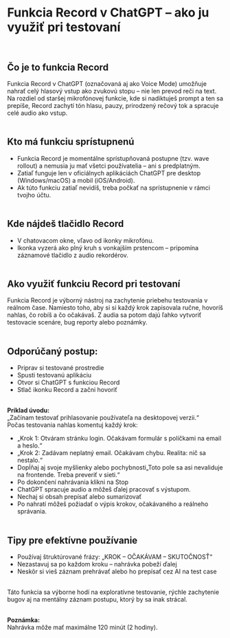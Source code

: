 # Funkcia Record v ChatGPT – ako ju využiť pri testovaní<br><br>

## Čo je to funkcia Record<br>
Funkcia Record v ChatGPT (označovaná aj ako Voice Mode) umožňuje nahrať celý hlasový vstup ako zvukovú stopu – nie len prevod reči na text. Na rozdiel od staršej mikrofónovej funkcie, kde si nadiktuješ prompt a ten sa prepíše, Record zachytí tón hlasu, pauzy, prirodzený rečový tok a spracuje celé audio ako vstup.<br><br>

## Kto má funkciu sprístupnenú<br>
- Funkcia Record je momentálne sprístupňovaná postupne (tzv. wave rollout) a nemusia ju mať všetci používatelia – ani s predplatným.<br>
- Zatiaľ funguje len v oficiálnych aplikáciách ChatGPT pre desktop (Windows/macOS) a mobil (iOS/Android).<br>
- Ak túto funkciu zatiaľ nevidíš, treba počkať na sprístupnenie v rámci tvojho účtu.<br><br>

## Kde nájdeš tlačidlo Record<br>
- V chatovacom okne, vľavo od ikonky mikrofónu.<br>
- Ikonka vyzerá ako plný kruh s vonkajším prstencom – pripomína záznamové tlačidlo z audio rekordérov.<br><br>

## Ako využiť funkciu Record pri testovaní<br>
Funkcia Record je výborný nástroj na zachytenie priebehu testovania v reálnom čase. Namiesto toho, aby si si každý krok zapisovala ručne, hovoríš nahlas, čo robíš a čo očakávaš. Z audia sa potom dajú ľahko vytvoriť testovacie scenáre, bug reporty alebo poznámky.<br><br>

## Odporúčaný postup:<br>
- Priprav si testované prostredie<br>
- Spusti testovanú aplikáciu<br>
- Otvor si ChatGPT s funkciou Record<br>
- Stlač ikonku Record a začni hovoriť<br><br>

**Príklad úvodu:**<br>
„Začínam testovať prihlasovanie používateľa na desktopovej verzii.“<br>
Počas testovania nahlas komentuj každý krok:<br>
- „Krok 1: Otváram stránku login. Očakávam formulár s políčkami na email a heslo.“<br>
- „Krok 2: Zadávam neplatný email. Očakávam chybu. Realita: nič sa nestalo.“<br>
- Dopĺňaj aj svoje myšlienky alebo pochybnosti„Toto pole sa asi nevaliduje na frontende. Treba preveriť v sieti.“<br>
- Po dokončení nahrávania klikni na Stop<br>
- ChatGPT spracuje audio a môžeš ďalej pracovať s výstupom.<br>
- Nechaj si obsah prepísať alebo sumarizovať<br>
- Po nahratí môžeš požiadať o výpis krokov, očakávaného a reálneho správania.<br><br>

## Tipy pre efektívne používanie<br>
- Používaj štruktúrované frázy: „KROK – OČAKÁVAM – SKUTOČNOSŤ“<br>
- Nezastavuj sa po každom kroku – nahrávka pobeží ďalej<br>
- Neskôr si vieš záznam prehrávať alebo ho prepísať cez AI na test case<br><br>

Táto funkcia sa výborne hodí na exploratívne testovanie, rýchle zachytenie bugov aj na mentálny záznam postupu, ktorý by sa inak strácal.<br><br>

**Poznámka:**<br>
Nahrávka môže mať maximálne 120 minút (2 hodiny).<br>
